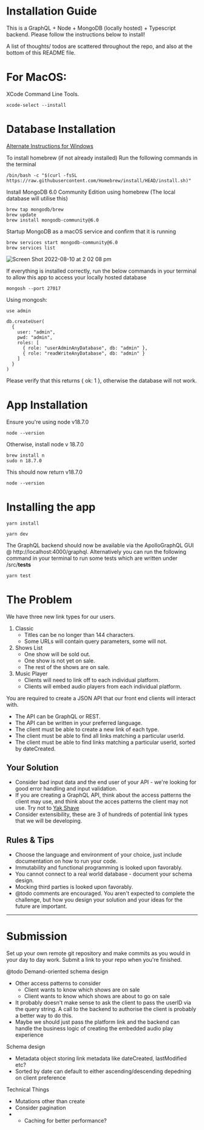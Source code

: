 # Installation Guide
This is a GraphQL + Node + MongoDB (locally hosted) + Typescript backend. Please follow the instructions below to install!

A list of thoughts/ todos are scattered throughout the repo, and also at the bottom of this README file.

# For MacOS:
XCode Command Line Tools.

```
xcode-select --install
```

# Database Installation 
[Alternate Instructions for Windows](https://www.mongodb.com/docs/manual/tutorial/install-mongodb-on-windows/)

To install homebrew (if not already installed)
Run the following commands in the terminal 
```
/bin/bash -c "$(curl -fsSL https://raw.githubusercontent.com/Homebrew/install/HEAD/install.sh)"
```

Install MongoDB 6.0 Community Edition using homebrew (The local database will utilise this)
```
brew tap mongodb/brew
brew update
brew install mongodb-community@6.0
```

Startup MongoDB as a macOS service and confirm that it is running
```
brew services start mongodb-community@6.0
brew services list
```
![Screen Shot 2022-08-10 at 2 02 08 pm](https://user-images.githubusercontent.com/49749803/183810255-14e82047-d6f1-4044-81e4-3ccbc2cc8e1c.png)


If everything is installed correctly, run the below commands in your terminal to allow this app to access your locally hosted database
```
mongosh --port 27017

```

Using mongosh:
```
use admin
```
```
db.createUser(
  {
    user: "admin",
    pwd: "admin",
    roles: [
      { role: "userAdminAnyDatabase", db: "admin" },
      { role: "readWriteAnyDatabase", db: "admin" }
    ]
  }
)
```
Please verify that this returns { ok: 1 }, otherwise the database will not work.

# App Installation
Ensure you're using node v18.7.0
```
node --version
```
Otherwise, install node v 18.7.0
```
brew install n
sudo n 18.7.0
```

This should now return v18.7.0
```
node --version 
```


# Installing the app
```
yarn install
```
```
yarn dev
```

The GraphQL backend should now be available via the ApolloGraphQL GUI @ http://localhost:4000/graphql. Alternatively you can run the following command in your terminal to run some tests which are written under /src/__tests__
```
yarn test
```


# The Problem
We have three new link types for our users.

1. Classic
	- Titles can be no longer than 144 characters.
	- Some URLs will contain query parameters, some will not.
2. Shows List
	- One show will be sold out.
	- One show is not yet on sale.
	- The rest of the shows are on sale.
3. Music Player
	- Clients will need to link off to each individual platform.
	- Clients will embed audio players from each individual platform.
	
You are required to create a JSON API that our front end clients will interact with.

- The API can be GraphQL or REST.
- The API can be written in your preferred language.
- The client must be able to create a new link of each type.
- The client must be able to find all links matching a particular userId.
- The client must be able to find links matching a particular userId, sorted by dateCreated.


## Your Solution

- Consider bad input data and the end user of your API - we're looking for good error handling and input validation.
- If you are creating a GraphQL API, think about the access patterns the client may use, and think about the acces patterns the client may not use. Try not to [Yak Shave](https://seths.blog/2005/03/dont_shave_that/)
- Consider extensibility, these are 3 of hundreds of potential link types that we will be developing.


## Rules & Tips

- Choose the language and environment of your choice, just include documentation on how to run your code.
- Immutability and functional programming is looked upon favorably.
- You cannot connect to a real world database - document your schema design.
- Mocking third parties is looked upon favorably.
- @todo comments are encouraged. You aren't expected to complete the challenge, but how you design your solution and your ideas for the future are important.

---
# Submission
Set up your own remote git repository and make commits as you would in your day to day work. Submit a link to your repo when you're finished.

@todo
Demand-oriented schema design
- Other access patterns to consider
	- Client wants to know which shows are on sale
	- Client wants to know which shows are about to go on sale
- It probably doesn't make sense to ask the client to pass the userID via the query string. A call to the backend to authorise the client is probably a better way to do this.
- Maybe we should just pass the platform link and the backend can handle the business logic of creating the embedded audio play experience

Schema design
- Metadata object storing link metadata like dateCreated, lastModified etc?
- Sorted by date can default to either ascending/descending depedning on client preference

Technical Things
- Mutations other than create
- Consider pagination 
- - Caching for better performance?

